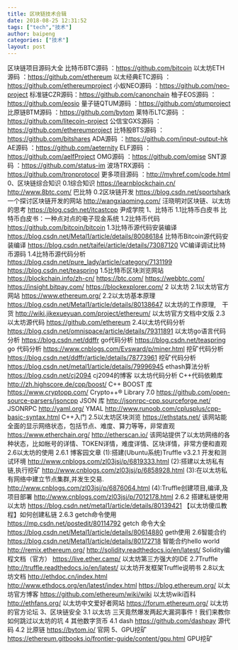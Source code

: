 ```yaml
---
title: 区块链技术合辑
date: 2018-08-25 12:31:52
tags: ["tech","技术"]
author: baipeng
categories: ["技术"]
layout: post
---
```


区块链项目源码大全
比特币BTC源码 ：https://github.com/bitcoin
以太坊ETH源码 ：https://github.com/ethereum
以太经典ETC源码 ：https://github.com/ethereumproject
小蚁NEO源码 ：https://github.com/neo-project
标准链CZR源码：https://github.com/canonchain
柚子EOS源码 ：https://github.com/eosio
量子链QTUM源码 ：https://github.com/qtumproject
比原链BTM源码 ：https://github.com/bytom
莱特币LTC源码 ：https://github.com/litecoin-project
公信宝GXS源码 ：https://github.com/ethereumproject
比特股BTS源码 ：https://github.com/bitshares
ADA源码 ：https://github.com/input-output-hk
AE源码 ：https://github.com/aeternity
ELF源码 ：https://github.com/aelfProject
OMG源码 ：https://github.com/omise
SNT源码 ：https://github.com/status-im
波场TRX源码 ：https://github.com/tronprotocol
更多项目源码 ：http://myhref.com/code.html
0、区块链综合知识
0.1综合知识
https://learnblockchain.cn/
http://www.8btc.com/ 巴比特
0.2区块链开发
https://blog.csdn.net/sportshark 一个探讨区块链开发的网站
http://wangxiaoming.com/ 汪晓明对区块链、以太坊的思考
https://blog.csdn.net/itcastcpp 尹成学院
1、比特币
1.1比特币白皮书
比特币白皮书：一种点对点的电子现金系统
1.2比特币代码
https://github.com/bitcoin/bitcoin
1.3比特币源代码安装编译
https://blog.csdn.net/Metal1/article/details/80086184 比特币Bitcoin源代码安装编译
https://blog.csdn.net/taifei/article/details/73087120 VC编译调试比特币源码
1.4比特币源代码分析
https://blog.csdn.net/pure_lady/article/category/7131199
https://blog.csdn.net/teaspring
1.5比特币区块浏览网站
https://blockchain.info/zh-cn/
https://btc.com/
https://webbtc.com/
https://insight.bitpay.com/
https://blockexplorer.com/
2 以太坊
2.1以太坊官方网站
https://www.ethereum.org/
2.2以太坊基本原理
https://blog.csdn.net/Metal1/article/details/80138647 以太坊的工作原理,　干货
http://wiki.jikexueyuan.com/project/ethereum/ 以太坊官方文档中文版
2.3以太坊源代码
https://github.com/ethereum
2.4以太坊代码分析
https://blog.csdn.net/omnispace/article/details/79311891 以太坊go语言代码分析
https://blog.csdn.net/ddffr go代码分析
https://blog.csdn.net/teaspring go 代码分析
https://www.cnblogs.com/Evsward/p/miner.html 挖矿代码分析
https://blog.csdn.net/ddffr/article/details/78773961 挖矿代码分析
https://blog.csdn.net/metal1/article/details/79996945 ethash算法分析
https://blog.csdn.net/cj2094 cj2094的博客 以太坊代码分析
C++代码依赖库
http://zh.highscore.de/cpp/boost/                         C++ BOOST 库    
https://www.cryptopp.com/                                   Crypto++® Library 7.0
https://github.com/open-source-parsers/jsoncpp   JSON 库
http://jsonrpc-cpp.sourceforge.net/                        JSONRPC
http://yaml.org/                                                      YMAL
http://www.runoob.com/cplusplus/cpp-basic-syntax.html C++入门
2.5以太坊区块浏览
https://ethstats.net/ 该网站能全面的显示网络状态，包括节点、难度、算力等等，非常直观
https://www.etherchain.org/
http://etherscan.io/ 该网站提供了以太坊网络的各种状态，比如帐号的详情、TOKEN详情，难度详情、区块详情，非常方便和直观
2.6以太坊的使用
2.6.1 博客园文章
(1):搭建(Ubuntu系统)Truffle v3.2.1 开发和测试环境
http://www.cnblogs.com/zl03jsj/p/6819333.html
(2):搭建以太坊私有链,执行挖矿
http://www.cnblogs.com/zl03jsj/p/6858928.html
(3):在以太坊私有网络中建立节点集群,并发生交易.
http://www.cnblogs.com/zl03jsj/p/6876064.html
(4):Truffle创建项目,编译,及项目部署
http://www.cnblogs.com/zl03jsj/p/7012178.html
2.6.2 搭建私链使用以太坊
https://blog.csdn.net/metal1/article/details/80139421 【以太坊傻瓜教程】如何创建私链
2.6.3 getch命令使用
https://mp.csdn.net/postedit/80114792 getch 命令大全
https://blog.csdn.net/Metal1/article/details/80614880 geth使用
2.6智能合约
https://blog.csdn.net/Metal1/article/details/80172718 智能合约hello world
http://remix.ethereum.org/
http://solidity.readthedocs.io/en/latest/ Solidity编程文档（官方）
https://live.ether.camp/ 以太坊第三方强大的IDE
2.7Truffle
http://truffle.readthedocs.io/en/latest/ 以太坊开发框架Truffle说明书
2.8以太坊文档
http://ethdoc.cn/index.html
http://www.ethdocs.org/en/latest/index.html
https://blog.ethereum.org/ 以太坊官方博客
https://github.com/ethereum/wiki/wiki 以太坊wiki百科
http://ethfans.org/ 以太坊中文爱好者网站
https://forum.ethereum.org/ 以太坊的官方论坛
3、区块链安全
3.1 以太坊
三天竟然爆发两起大漏洞事件！我们来教你如何跳过以太坊的坑
4 其他数字货币
4.1 dash
https://github.com/dashpay 源代码
4.2 比原链
https://bytom.io/ 官网
5、GPU挖矿
https://ethereum.gitbooks.io/frontier-guide/content/gpu.html GPU挖矿